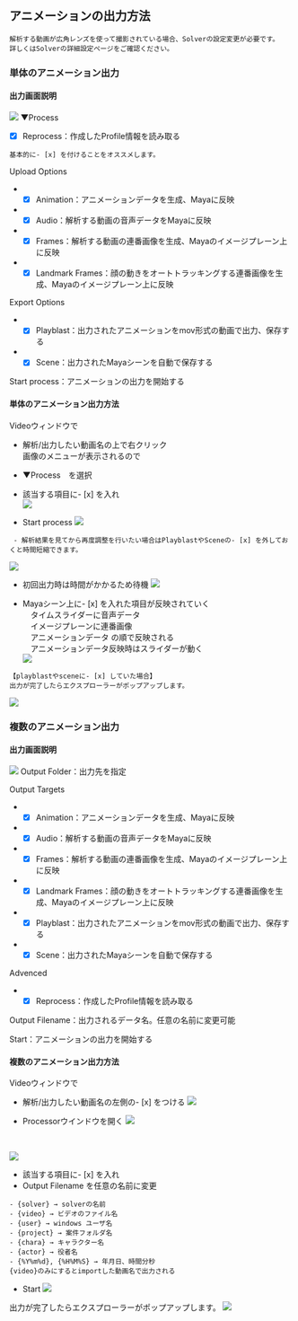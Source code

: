 ## アニメーションの出力方法

```{caution}
解析する動画が広角レンズを使って撮影されている場合、Solverの設定変更が必要です。  
詳しくはSolverの詳細設定ページをご確認ください。
```

### 単体のアニメーション出力

#### 出力画面説明

![](images/A001.png)
▼Process  

- [x] Reprocess：作成したProfile情報を読み取る  
```{note}
基本的に- [x] を付けることをオススメします。
```

Upload Options
- - [x] Animation：アニメーションデータを生成、Mayaに反映  
- - [x] Audio：解析する動画の音声データをMayaに反映  
- - [x] Frames：解析する動画の連番画像を生成、Mayaのイメージプレーン上に反映  
- - [x] Landmark Frames：顔の動きをオートトラッキングする連番画像を生成、Mayaのイメージプレーン上に反映    

Export Options  
- - [x] Playblast：出力されたアニメーションをmov形式の動画で出力、保存する  
- - [x] Scene：出力されたMayaシーンを自動で保存する  

Start process：アニメーションの出力を開始する

#### 単体のアニメーション出力方法

Videoウィンドウで  
 - 解析/出力したい動画名の上で右クリック   
画像のメニューが表示されるので  
 - ▼Process　を選択  
 - 該当する項目に- [x] を入れ  
![](images/A002.png)

 - Start process
![](images/A004.png)

```{note}
 - 解析結果を見てから再度調整を行いたい場合はPlayblastやSceneの- [x] を外しておくと時間短縮できます。
```
![](images/A003.png)

 - 初回出力時は時間がかかるため待機
![](images/A005.png)

 - Mayaシーン上に- [x] を入れた項目が反映されていく  
　タイムスライダーに音声データ  
　イメージプレーンに連番画像  
　アニメーションデータ の順で反映される  
　アニメーションデータ反映時はスライダーが動く  
![](images/image133.png)

```{note}
【playblastやsceneに- [x] していた場合】  
出力が完了したらエクスプローラーがポップアップします。  
```
![](images/image127.png)


### 複数のアニメーション出力

#### 出力画面説明

![](images/A006.png)
Output Folder：出力先を指定  

Output Targets  
- - [x] Animation：アニメーションデータを生成、Mayaに反映  
- - [x] Audio：解析する動画の音声データをMayaに反映  
- - [x] Frames：解析する動画の連番画像を生成、Mayaのイメージプレーン上に反映  
- - [x] Landmark Frames：顔の動きをオートトラッキングする連番画像を生成、Mayaのイメージプレーン上に反映  
- - [x] Playblast：出力されたアニメーションをmov形式の動画で出力、保存する  
- - [x] Scene：出力されたMayaシーンを自動で保存する  

Advenced  
- - [x] Reprocess：作成したProfile情報を読み取る 

Output Filename：出力されるデータ名。任意の名前に変更可能

Start：アニメーションの出力を開始する

#### 複数のアニメーション出力方法

Videoウィンドウで  
 - 解析/出力したい動画名の左側の- [x] をつける
![](images/A007.png)

 - Processorウインドウを開く
![](images/A008.png)
<br>

![](images/P37_processorWindow.PNG)

 - 該当する項目に- [x] を入れ  
 - Output Filename を任意の名前に変更
```{note}
- {solver} → solverの名前
- {video} → ビデオのファイル名
- {user} → windows ユーザ名
- {project} → 案件フォルダ名
- {chara} → キャラクター名
- {actor} → 役者名
- {%Y%m%d}, {%H%M%S} → 年月日、時間分秒  
{video}のみにするとimportした動画名で出力される
```
 - Start
![](images/A009.png)

出力が完了したらエクスプローラーがポップアップします。
![](images/image136.png)  
